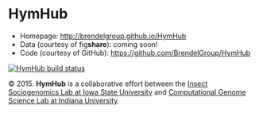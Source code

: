 # HymHub

* Homepage: http://brendelgroup.github.io/HymHub
* Data (courtesy of fig**share**): coming soon!
* Code (courtesy of GitHub): https://github.com/BrendelGroup/HymHub

[![HymHub build status](https://api.travis-ci.org/BrendelGroup/HymHub.svg?branch=master)](https://travis-ci.org/BrendelGroup/HymHub)

&copy; 2015. **HymHub** is a collaborative effort between the [Insect Sociogenomics Lab at Iowa State University](http://www.public.iastate.edu/~amytoth/Toth_lab/Home.html) and [Computational Genome Science Lab at Indiana University](http://brendelgroup.org/).

